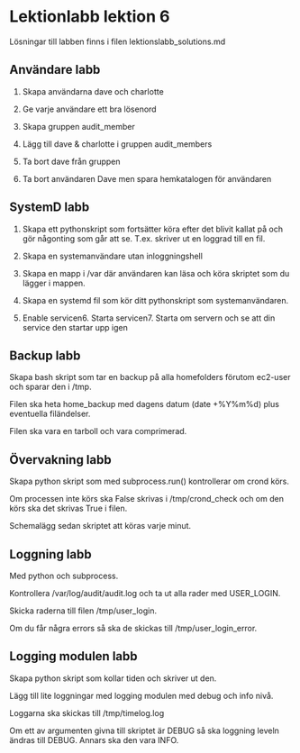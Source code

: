 # Lektionlabb lektion 6

Lösningar till labben finns i filen lektionslabb_solutions.md

## Användare labb

1. Skapa användarna dave och charlotte

2. Ge varje användare ett bra lösenord

3. Skapa gruppen audit_member

4. Lägg till dave & charlotte i gruppen audit_members

5. Ta bort dave från gruppen

6. Ta bort användaren Dave men spara hemkatalogen för användaren

## SystemD labb

1. Skapa ett pythonskript som fortsätter köra efter det blivit kallat på och gör någonting som går att se. T.ex. skriver ut en loggrad till en fil.

2. Skapa en systemanvändare utan inloggningshell

3. Skapa en mapp i /var där användaren kan läsa och köra skriptet som du lägger i mappen.

4. Skapa en systemd fil som kör ditt pythonskript som systemanvändaren.

5. Enable servicen6. Starta servicen7. Starta om servern och se att din service den startar upp igen


## Backup labb

Skapa bash skript som tar en backup på alla homefolders förutom ec2-user och sparar den i /tmp.

Filen ska heta home_backup med dagens datum (date +%Y%m%d) plus eventuella filändelser.

Filen ska vara en tarboll och vara comprimerad.


## Övervakning labb

Skapa python skript som med subprocess.run() kontrollerar om crond körs.

Om processen inte körs ska False skrivas i /tmp/crond_check och om den körs ska det skrivas True i filen.

Schemalägg sedan skriptet att köras varje minut.

## Loggning labb

Med python och subprocess.

Kontrollera /var/log/audit/audit.log och ta ut alla rader med USER_LOGIN. 

Skicka raderna till filen /tmp/user_login.

Om du får några errors så ska de skickas till /tmp/user_login_error.

## Logging modulen labb

Skapa python skript som kollar tiden och skriver ut den.

Lägg till lite loggningar med logging modulen med debug och info nivå.

Loggarna ska skickas till /tmp/timelog.log

Om ett av argumenten givna till skriptet är DEBUG så ska loggning leveln ändras till DEBUG. Annars ska den vara INFO.